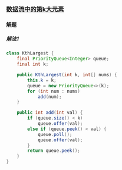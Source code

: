 ### [数据流中的第k大元素](https://leetcode-cn.com/problems/kth-largest-element-in-a-stream/)

#### 解题

##### 解法1

```java
class KthLargest {
    final PriorityQueue<Integer> queue;
    final int k;

    public KthLargest(int k, int[] nums) {
        this.k = k;
        queue = new PriorityQueue<>(k);
        for (int num : nums)
            add(num);
    }

    public int add(int val) {
        if (queue.size() < k)
            queue.offer(val);
        else if (queue.peek() < val) {
            queue.poll();
            queue.offer(val);
        }
        return queue.peek();
    }
}
```

